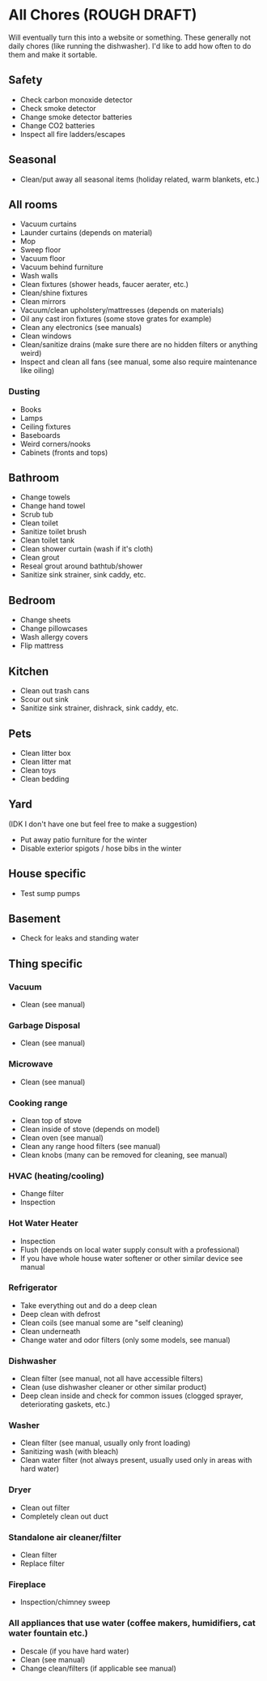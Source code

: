 # All Chores (ROUGH DRAFT)
Will eventually turn this into a website or something. These generally not daily chores (like running the dishwasher). I'd like to add how often to do them and make it sortable. 

## Safety
- Check carbon monoxide detector
- Check smoke detector
- Change smoke detector batteries
- Change CO2 batteries
- Inspect all fire ladders/escapes

## Seasonal
- Clean/put away all seasonal items (holiday related, warm blankets, etc.)

## All rooms
- Vacuum curtains
- Launder curtains (depends on material)
- Mop
- Sweep floor
- Vacuum floor
- Vacuum behind furniture
- Wash walls
- Clean fixtures (shower heads, faucer aerater, etc.)
- Clean/shine fixtures
- Clean mirrors
- Vacuum/clean upholstery/mattresses (depends on materials)
- Oil any cast iron fixtures (some stove grates for example) 
- Clean any electronics (see manuals)
- Clean windows
- Clean/sanitize drains (make sure there are no hidden filters or anything weird)
- Inspect and clean all fans (see manual, some also require maintenance like oiling)

### Dusting
- Books
- Lamps
- Ceiling fixtures
- Baseboards
- Weird corners/nooks
- Cabinets (fronts and tops)

## Bathroom
- Change towels
- Change hand towel
- Scrub tub
- Clean toilet
- Sanitize toilet brush
- Clean toilet tank
- Clean shower curtain (wash if it's cloth)
- Clean grout
- Reseal grout around bathtub/shower
- Sanitize sink strainer, sink caddy, etc. 

## Bedroom
- Change sheets
- Change pillowcases
- Wash allergy covers
- Flip mattress


## Kitchen
- Clean out trash cans
- Scour out sink
- Sanitize sink strainer, dishrack, sink caddy, etc. 

## Pets
- Clean litter box
- Clean litter mat
- Clean toys
- Clean bedding

## Yard
(IDK I don't have one but feel free to make a suggestion)
- Put away patio furniture for the winter
- Disable exterior spigots / hose bibs in the winter

## House specific
- Test sump pumps

## Basement
- Check for leaks and standing water

## Thing specific

### Vacuum
- Clean (see manual)

### Garbage Disposal
- Clean (see manual)

### Microwave
- Clean (see manual)

### Cooking range
- Clean top of stove
- Clean inside of stove (depends on model)
- Clean oven (see manual)
- Clean any range hood filters (see manual)
- Clean knobs (many can be removed for cleaning, see manual)

### HVAC (heating/cooling)
- Change filter
- Inspection

### Hot Water Heater
- Inspection
- Flush (depends on local water supply consult with a professional)
- If you have whole house water softener or other similar device see manual

### Refrigerator
- Take everything out and do a deep clean
- Deep clean with defrost
- Clean coils (see manual some are "self cleaning)
- Clean underneath
- Change water and odor filters (only some models, see manual)

### Dishwasher
- Clean filter (see manual, not all have accessible filters)
- Clean (use dishwasher cleaner or other similar product)
- Deep clean inside and check for common issues (clogged sprayer, deteriorating gaskets, etc.)

### Washer
- Clean filter (see manual, usually only front loading)
- Sanitizing wash (with bleach)
- Clean water filter (not always present, usually used only in areas with hard water)

### Dryer
- Clean out filter
- Completely clean out duct

### Standalone air cleaner/filter
- Clean filter
- Replace filter

### Fireplace
- Inspection/chimney sweep

### All appliances that use water (coffee makers, humidifiers, cat water fountain etc.)
- Descale (if you have hard water)
- Clean (see manual) 
- Change clean/filters (if applicable see manual)






